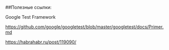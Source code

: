 ##Полезные ссылки:

Google Test Framework

https://github.com/google/googletest/blob/master/googletest/docs/Primer.md

https://habrahabr.ru/post/119090/
